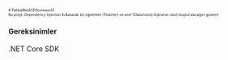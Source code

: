 
<span style="font-size:0.5em;"># PatikaWeek13Homework1 <br>
Bu proje, Dependency Injection kullanarak bir öğretmen (Teacher) ve sınıf (Classroom) ilişkisinin nasıl oluşturulacağını gösterir. 
<H4>Gereksinimler</H4>
.NET Core SDK<br>

